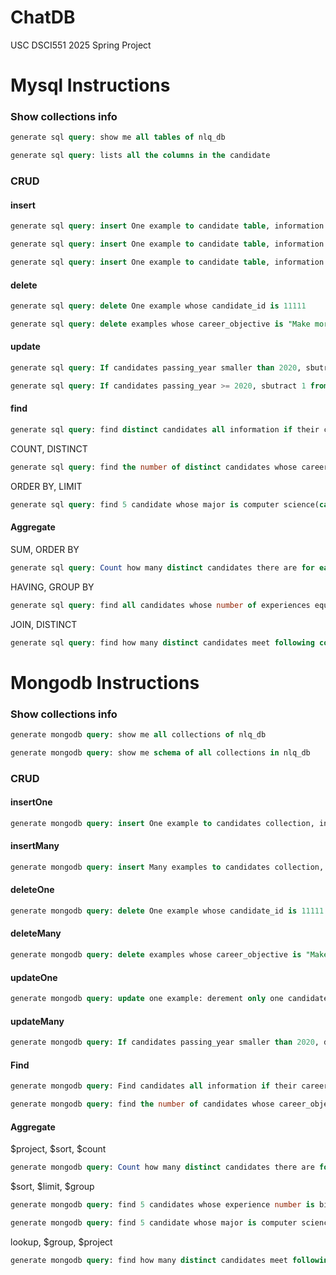 # ChatDB
USC DSCI551 2025 Spring Project

# Mysql Instructions

### Show collections info
```sql
generate sql query: show me all tables of nlq_db
```

```sql
generate sql query: lists all the columns in the candidate
```
### CRUD


#### insert

```sql
generate sql query: insert One example to candidate table, information is candidate_id=11111, career_objective="Make more money"
```
```sql
generate sql query: insert One example to candidate table, information is candidate_id=22222, career_objective="Make more money"
```
```sql
generate sql query: insert One example to candidate table, information is candidate_id=33333, career_objective="Make more money"
```
#### delete
```sql
generate sql query: delete One example whose candidate_id is 11111
```
```sql
generate sql query: delete examples whose career_objective is "Make more money"
```
#### update
```sql
generate sql query: If candidates passing_year smaller than 2020, sbutract 1 from the value of passing_year
```
```sql
generate sql query: If candidates passing_year >= 2020, sbutract 1 from the value of passing_year
```
#### find
```sql
generate sql query: find distinct candidates all information if their career_objective mentioned AI
```
COUNT, DISTINCT
```sql
generate sql query: find the number of distinct candidates whose career_objective mentioned AI
```
ORDER BY, LIMIT
```sql
generate sql query: find 5 candidate whose major is computer science(case insensetive), please return their candidate_id, insititution_name and their degree, you should sort by their insititution_name
```

#### Aggregate
SUM, ORDER BY
```sql
generate sql query: Count how many distinct candidates there are for each degree type, return it by sorting degree type
```
HAVING, GROUP BY
```sql
generate sql query: find all candidates whose number of experiences equals to the absolute maximum number of experiences. Return their candidate_id and the count of their experiences.
```
JOIN, DISTINCT
```sql
generate sql query: find how many distinct candidates meet following constraints: they used to be "Software Engineer" and their degree_name is "PhD"(hint: to get correct answer, we need to use three table)
```



# Mongodb Instructions

### Show collections info
```sql
generate mongodb query: show me all collections of nlq_db
 ```
 ```sql
generate mongodb query: show me schema of all collections in nlq_db
```
### CRUD


#### insertOne
```sql
generate mongodb query: insert One example to candidates collection, information is {"candidate_id": 11111, "career_objective":"Make more money"}
```        
#### insertMany
```sql
generate mongodb query: insert Many examples to candidates collection, information is {"candidate_id": 22222, "career_objective":"Make more money"}, {"candidate_id": 44444, "career_objective":"Make more money"}, {"candidate_id": 33333, "career_objective":"Make more money"}
```
#### deleteOne
```sql         
generate mongodb query: delete One example whose candidate_id is 11111
```
#### deleteMany
```sql
generate mongodb query: delete examples whose career_objective is "Make much money"
```
#### updateOne
```sql
generate mongodb query: update one example: derement only one candidate passing_year whose passing_year smaller than 2020
```
#### updateMany
```sql
generate mongodb query: If candidates passing_year smaller than 2020, derement by 1
```
#### Find
```sql
generate mongodb query: Find candidates all information if their career_objective mentioned AI
```

```sql
generate mongodb query: find the number of candidates whose career_objective mentioned AI, using method find and count
```

#### Aggregate 

$project, $sort, $count
```sql
generate mongodb query: Count how many distinct candidates there are for each degree type, return it by sorting degree type
```
$sort, $limit, $group
```sql
generate mongodb query: find 5 candidates whose experience number is bigger or equals than 2,  return their candidate id, and experience count and sorting by their candidate id
```
```sql
generate mongodb query: find 5 candidate whose major is computer science(case insensetive), please return their candidate_id, insititution_name and their degree, you should sort by their insititution_name, using method find
```
lookup, $group, $project
```sql
generate mongodb query: find how many distinct candidates meet following constraints: they used to be "Software Engineer" and their degree_name is "PhD"(hint: to get correct answer, we need to use three table)
```